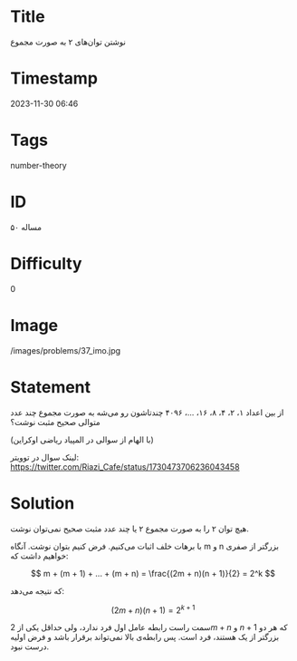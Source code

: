 # Title
نوشتن توان‌های ۲ به صورت مجموع
# Timestamp
2023-11-30 06:46
# Tags
number-theory
# ID
مساله ۵۰
# Difficulty
0
# Image
/images/problems/37_imo.jpg
# Statement
از بین اعداد ۱، ۲، ۴، ۸، ۱۶، ...، ۴۰۹۶ چندتاشون رو می‌شه به صورت مجموع چند عدد متوالی صحیح مثبت نوشت؟

(با الهام از سوالی در المپیاد ریاضی اوکراین)

لینک سوال در توویتر: https://twitter.com/Riazi_Cafe/status/1730473706236043458

# Solution

هیچ توان ۲ را به صورت مجموع ۲ یا چند عدد مثبت صحیح نمی‌توان نوشت.

با برهات خلف اثبات می‌کنیم. فرض کنیم بتوان نوشت. آنگاه m و n بزرگتر از صفری خواهیم داشت که:

$$
m + (m + 1) + ... + (m + n) = \frac{(2m + n)(n + 1)}{2} = 2^k
$$

که نتیجه می‌دهد:

$$
(2m+n)(n+1) = 2^{k+1}
$$

سمت راست رابطه عامل اول فرد ندارد، ولی حداقل یکی از 
$2m+n$ و $n+1$
که هر دو بزرگتر از یک هستند، فرد است. پس رابطه‌ی بالا نمی‌تواند برقرار باشد و فرض اولیه درست نبود.
